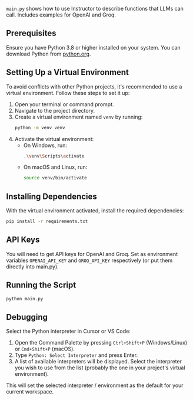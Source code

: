 `main.py` shows how to use Instructor to describe functions that LLMs can call. Includes examples for OpenAI and Groq.

## Prerequisites

Ensure you have Python 3.8 or higher installed on your system. You can download Python from [python.org](https://www.python.org/downloads/).

## Setting Up a Virtual Environment

To avoid conflicts with other Python projects, it's recommended to use a virtual environment. Follow these steps to set it up:

1. Open your terminal or command prompt.
2. Navigate to the project directory.
3. Create a virtual environment named `venv` by running:
   ```bash
   python -m venv venv
   ```
4. Activate the virtual environment:
   - On Windows, run:
     ```bash
     .\venv\Scripts\activate
     ```
   - On macOS and Linux, run:
     ```bash
     source venv/bin/activate
     ```

## Installing Dependencies

With the virtual environment activated, install the required dependencies:
```bash
pip install -r requirements.txt
```

## API Keys

You will need to get API keys for OpenAI and Groq. Set as environment variables `OPENAI_API_KEY` and `GROQ_API_KEY` respectively (or put them directly into main.py).

## Running the Script

```bash
python main.py
```

## Debugging

Select the Python interpreter in Cursor or VS Code:

1. Open the Command Palette by pressing `Ctrl+Shift+P` (Windows/Linux) or `Cmd+Shift+P` (macOS).
2. Type `Python: Select Interpreter` and press Enter.
3. A list of available interpreters will be displayed. Select the interpreter you wish to use from the list (probably the one in your project's virtual environment).

This will set the selected interpreter / environment as the default for your current workspace.


